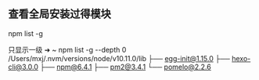 ## 查看全局安装过得模块
npm list -g

只显示一级
➜  ~ npm list -g --depth 0
/Users/mxj/.nvm/versions/node/v10.11.0/lib
├── egg-init@1.15.0
├── hexo-cli@3.0.0
├── npm@6.4.1
├── pm2@3.4.1
└── pomelo@2.2.6